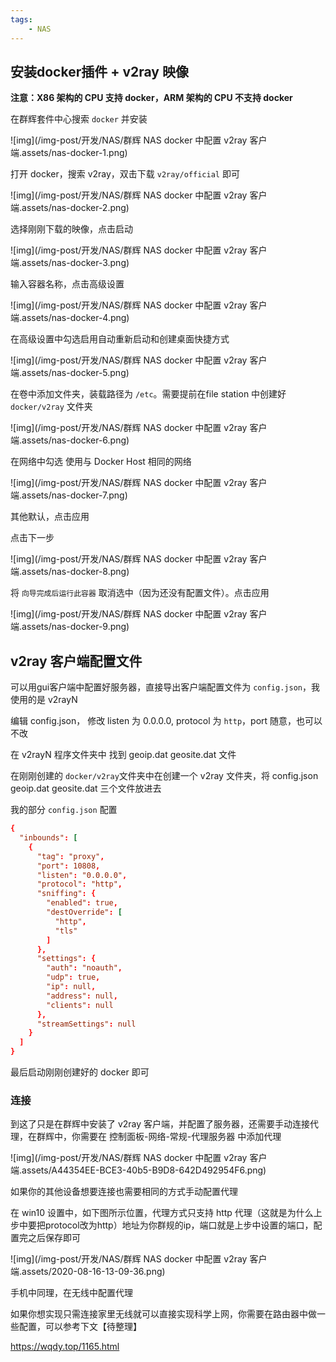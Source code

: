 ```yaml
---
tags:
    - NAS
---
```


## 安装docker插件 + v2ray 映像

**注意：X86 架构的 CPU 支持 docker，ARM 架构的 CPU 不支持 docker**

在群辉套件中心搜索 `docker` 并安装

![img](/img-post/开发/NAS/群辉 NAS docker 中配置 v2ray 客户端.assets/nas-docker-1.png)

打开 docker，搜索 v2ray，双击下载 `v2ray/official` 即可

![img](/img-post/开发/NAS/群辉 NAS docker 中配置 v2ray 客户端.assets/nas-docker-2.png)

选择刚刚下载的映像，点击启动

![img](/img-post/开发/NAS/群辉 NAS docker 中配置 v2ray 客户端.assets/nas-docker-3.png)

输入容器名称，点击高级设置

![img](/img-post/开发/NAS/群辉 NAS docker 中配置 v2ray 客户端.assets/nas-docker-4.png)

在高级设置中勾选启用自动重新启动和创建桌面快捷方式

![img](/img-post/开发/NAS/群辉 NAS docker 中配置 v2ray 客户端.assets/nas-docker-5.png)

在卷中添加文件夹，装载路径为 `/etc`。需要提前在file station 中创建好 `docker/v2ray` 文件夹

![img](/img-post/开发/NAS/群辉 NAS docker 中配置 v2ray 客户端.assets/nas-docker-6.png)

在网络中勾选 使用与 Docker Host 相同的网络

![img](/img-post/开发/NAS/群辉 NAS docker 中配置 v2ray 客户端.assets/nas-docker-7.png)

其他默认，点击应用

点击下一步

![img](/img-post/开发/NAS/群辉 NAS docker 中配置 v2ray 客户端.assets/nas-docker-8.png)

将 `向导完成后运行此容器` 取消选中（因为还没有配置文件）。点击应用

![img](/img-post/开发/NAS/群辉 NAS docker 中配置 v2ray 客户端.assets/nas-docker-9.png)

## v2ray 客户端配置文件

可以用gui客户端中配置好服务器，直接导出客户端配置文件为 `config.json`，我使用的是 v2rayN

编辑 config.json， 修改 listen 为 0.0.0.0, protocol 为 `http`，port 随意，也可以不改

在 v2rayN 程序文件夹中 找到 geoip.dat geosite.dat 文件

在刚刚创建的 `docker/v2ray`文件夹中在创建一个 v2ray 文件夹，将 config.json geoip.dat geosite.dat 三个文件放进去

我的部分 `config.json` 配置

```conf
{
  "inbounds": [
    {
      "tag": "proxy",
      "port": 10808,
      "listen": "0.0.0.0",
      "protocol": "http",
      "sniffing": {
        "enabled": true,
        "destOverride": [
          "http",
          "tls"
        ]
      },
      "settings": {
        "auth": "noauth",
        "udp": true,
        "ip": null,
        "address": null,
        "clients": null
      },
      "streamSettings": null
    }
  ]
}
```

最后启动刚刚创建好的 docker 即可

### 连接

到这了只是在群辉中安装了 v2ray 客户端，并配置了服务器，还需要手动连接代理，在群辉中，你需要在 控制面板-网络-常规-代理服务器 中添加代理

![img](/img-post/开发/NAS/群辉 NAS docker 中配置 v2ray 客户端.assets/A44354EE-BCE3-40b5-B9D8-642D492954F6.png)

如果你的其他设备想要连接也需要相同的方式手动配置代理

在 win10 设置中，如下图所示位置，代理方式只支持 http 代理（这就是为什么上步中要把protocol改为http）地址为你群规的ip，端口就是上步中设置的端口，配置完之后保存即可

![img](/img-post/开发/NAS/群辉 NAS docker 中配置 v2ray 客户端.assets/2020-08-16-13-09-36.png)

手机中同理，在无线中配置代理

如果你想实现只需连接家里无线就可以直接实现科学上网，你需要在路由器中做一些配置，可以参考下文【待整理】



https://wqdy.top/1165.html